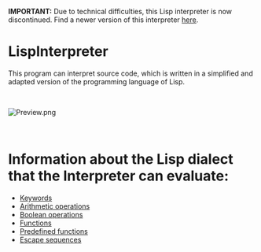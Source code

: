 **IMPORTANT:** Due to technical difficulties, this Lisp interpreter is now discontinued. Find a newer version of this interpreter [here](https://github.com/Christian-2003/LISP-Interpreter).

# LispInterpreter
This program can interpret source code, which is written in a simplified and adapted version of the programming language of Lisp.

<br/>

![Preview.png](https://raw.githubusercontent.com/Christian-2003/LispInterpreter/main/Preview.png)

<br/>

# Information about the Lisp dialect that the Interpreter can evaluate:
- [Keywords](https://github.com/Christian-2003/LispInterpreter/blob/main/Documentation/Keywords.md "Visit the \"Documentation\" folder of this Repository")
- [Arithmetic operations](https://github.com/Christian-2003/LispInterpreter/blob/main/Documentation/Atithmetic%20operations.md "Visit the \"Documentation\" folder of this Repository")
- [Boolean operations](https://github.com/Christian-2003/LispInterpreter/blob/main/Documentation/Boolean%20operations.md "Visit the \"Documentation\" folder of this Repository")
- [Functions](https://github.com/Christian-2003/LispInterpreter/blob/main/Documentation/Functions.md "Visit the \"Documentation\" folder of this Repository")
- [Predefined functions](https://github.com/Christian-2003/LispInterpreter/blob/main/Documentation/Predefined%20functions.md "Visit the \"Documentation\" folder of this Repository")
- [Escape sequences](https://github.com/Christian-2003/LispInterpreter/blob/main/Documentation/Control%20characters.md "Visit the \"Documentation\" folder of this Repository")
